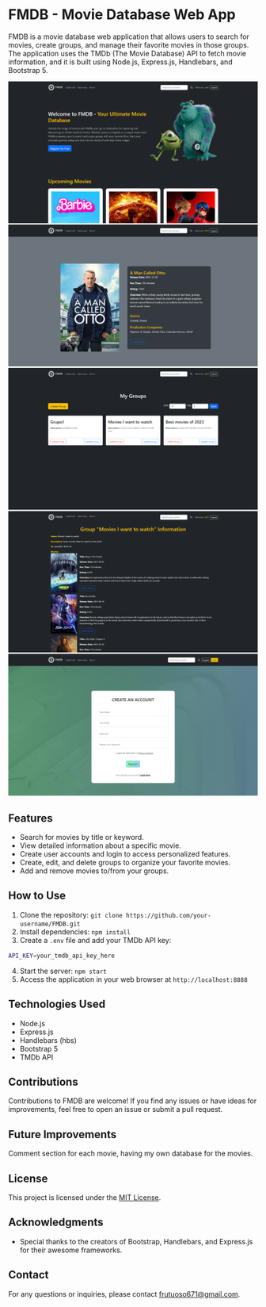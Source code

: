 # FMDB - Movie Database Web App

FMDB is a movie database web application that allows users to search for movies, create groups, and manage their favorite movies in those groups. The application uses the TMDb (The Movie Database) API to fetch movie information, and it is built using Node.js, Express.js, Handlebars, and Bootstrap 5.

![FMDB Screenshot](./docs/img/homePrint.png) 
![Movie Screenshot](./docs/img/movie-example.png)
![Groups Screenshot](./docs/img/groups-example.png)
![Group Screenshot](./docs/img/group-information-example.png)
![Register Form Screenshit](./docs/img/register-form.png)

## Features

- Search for movies by title or keyword.
- View detailed information about a specific movie.
- Create user accounts and login to access personalized features.
- Create, edit, and delete groups to organize your favorite movies.
- Add and remove movies to/from your groups.

## How to Use

1. Clone the repository: `git clone https://github.com/your-username/FMDB.git`
2. Install dependencies: `npm install`
3. Create a `.env` file and add your TMDb API key:
```bash
API_KEY=your_tmdb_api_key_here
```
4. Start the server: `npm start`
5. Access the application in your web browser at `http://localhost:8888`

## Technologies Used

- Node.js
- Express.js
- Handlebars (hbs)
- Bootstrap 5
- TMDb API

## Contributions

Contributions to FMDB are welcome! If you find any issues or have ideas for improvements, feel free to open an issue or submit a pull request.

## Future Improvements

Comment section for each movie, having my own database for the movies.

## License

This project is licensed under the [MIT License](LICENSE).

## Acknowledgments

- Special thanks to the creators of Bootstrap, Handlebars, and Express.js for their awesome frameworks.

## Contact

For any questions or inquiries, please contact [frutuoso671@gmail.com](mailto:frutuoso671@gmail.com).
